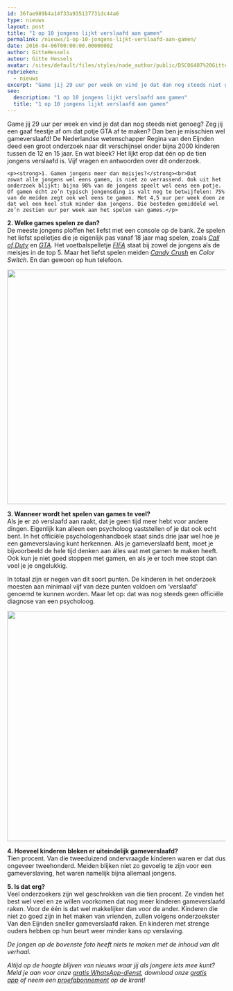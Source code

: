 ```yaml
---
id: 36fae989b4a14f33a935137731dc44a6
type: nieuws
layout: post
title: "1 op 10 jongens lijkt verslaafd aan gamen"
permalink: /nieuws/1-op-10-jongens-lijkt-verslaafd-aan-gamen/
date: 2016-04-06T00:00:00.0000000Z
author: GitteHessels
auteur: Gitte Hessels
avatar: /sites/default/files/styles/node_author/public/DSC06407%20Gitte_0.jpg?itok=zeg9hMTG
rubrieken:
  - nieuws
excerpt: "Game jij 29 uur per week en vind je dat dan nog steeds niet genoeg? Zeg jij een gaaf feestje af om dat potje GTA af te maken? Dan ben je misschien wel gameverslaafd! De Nederlandse wetenschapper Regina van den Eijnden deed een groot onderzoek naar dit verschijnsel onder bijna 2000 kinderen tussen de 12 en 15 jaar. En wat bleek? Het lijkt erop dat één op de tien jongens verslaafd is. Vijf vragen en antwoorden over dit onderzoek.  "
seo:
  description: "1 op 10 jongens lijkt verslaafd aan gamen"
  title: "1 op 10 jongens lijkt verslaafd aan gamen"
---
```

Game jij 29 uur per week en vind je dat dan nog steeds niet genoeg? Zeg jij een gaaf feestje af om dat potje GTA af te maken? Dan ben je misschien wel gameverslaafd! De Nederlandse wetenschapper Regina van den Eijnden deed een groot onderzoek naar dit verschijnsel onder bijna 2000 kinderen tussen de 12 en 15 jaar. En wat bleek? Het lijkt erop dat één op de tien jongens verslaafd is. Vijf vragen en antwoorden over dit onderzoek.  

    <p><strong>1. Gamen jongens meer dan meisjes?</strong><br>Dat zowat alle jongens wel eens gamen, is niet zo verrassend. Ook uit het onderzoek blijkt: bijna 98% van de jongens speelt wel eens een potje. Of gamen écht zo’n typisch jongensding is valt nog te betwijfelen: 75% van de meiden zegt ook wel eens te gamen. Met 4,5 uur per week doen ze dat wel een heel stuk minder dan jongens. Die besteden gemiddeld wel zo’n zestien uur per week aan het spelen van games.</p>
<p><strong>2. Welke games spelen ze dan?</strong><br>De meeste jongens ploffen het liefst met een console op de bank. Ze spelen het liefst spelletjes die je eigenlijk pas vanaf 18 jaar mag spelen, zoals <a href="/archief/call-duty-gaat-de-hoogte"><em>Call of Duty</em></a> en <a href="/archief/recensie-gta-v"><em>GTA</em></a>. Het voetbalspelletje <a href="/recensies/game/fifa-16"><em>FIFA</em></a> staat bij zowel de jongens als de meisjes in de top 5. Maar het liefst spelen meiden <a href="/blog/mijn-haatliefde-voor-candy-crush"><em>Candy Crush</em></a> en <em>Color Switch</em>. En dan gewoon op hun telefoon.</p>
<p><div class="media media-element-container media-default"><div id="file-17472" class="file file-image file-image-jpeg">

        
  
  <div class="content">
    <img title="Foto: ANP" height="540" width="800" class="media-element file-default" data-delta="1" src="/sites/default/files/ANP-8154600%20ok.jpg" alt="">  </div>

  
</div>
</div>
<p><strong>3. Wanneer wordt het spelen van games te veel? </strong><br>Als je er zó verslaafd aan raakt, dat je geen tijd meer hebt voor andere dingen. Eigenlijk kan alleen een psycholoog vaststellen of je dat ook echt bent. In het officiële psychologenhandboek staat sinds drie jaar wel hoe je een gameverslaving kunt herkennen. Als je gameverslaafd bent, moet je bijvoorbeeld de hele tijd denken aan álles wat met gamen te maken heeft. Ook kun je niet goed stoppen met gamen, en als je er toch mee stopt dan voel je je ongelukkig.</p>
<p>In totaal zijn er negen van dit soort punten. De kinderen in het onderzoek moesten aan minimaal vijf van deze punten voldoen om ‘verslaafd’ genoemd te kunnen worden. Maar let op: dat was nog steeds geen officiële diagnose van een psycholoog.</p>
<p><div class="media media-element-container media-default"><div id="file-17473" class="file file-image file-image-jpeg">

        
  
  <div class="content">
    <img title="Foto: ANP" height="530" width="800" class="media-element file-default" data-delta="2" src="/sites/default/files/ANP-26624144%20ok.jpg" alt="">  </div>

  
</div>
</div>
<p><strong>4. Hoeveel kinderen bleken er uiteindelijk gameverslaafd?</strong><br>Tien procent. Van die tweeduizend ondervraagde kinderen waren er dat dus ongeveer tweehonderd. Meiden blijken niet zo gevoelig te zijn voor een gameverslaving, het waren namelijk bijna allemaal jongens.  </p>
<p><strong>5. Is dat erg? </strong><br>Veel onderzoekers zijn wel geschrokken van die tien procent. Ze vinden het best wel veel en ze willen voorkomen dat nog meer kinderen gameverslaafd raken. Voor de één is dat wel makkelijker dan voor de ander. Kinderen die niet zo goed zijn in het maken van vrienden, zullen volgens onderzoekster Van den Eijnden sneller gameverslaafd raken. En kinderen met strenge ouders hebben op hun beurt weer minder kans op verslaving.</p>
<p><em>De jongen op de bovenste foto heeft niets te maken met de inhoud van dit verhaal.</em></p>
<p><em>Altijd op de hoogte blijven van nieuws waar jij als jongere iets mee kunt? Meld je aan voor onze <a href="/whatsapp">gratis WhatsApp-dienst</a>, download onze <a href="/app">gratis app</a> of neem een <a href="https://abonneren.sevendays.nl/abonneren/abonnementen/ae/artikel">proefabonnement</a> op de krant!</em></p>  
